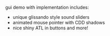 gui demo with implementation includes:
 - unique glissando style sound sliders
 - animated mouse pointer with CDD shadows
 - nice shiny ATL in buttons and more!
